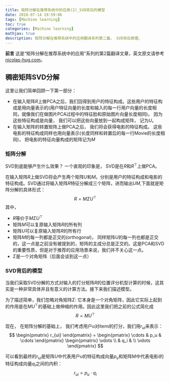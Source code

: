 ```yaml
---
title: 矩阵分解在推荐系统中的应用(2)_SVD背后的模型
date: 2018-07-14 19:59:06
tags: [Machine learning]
toc: true
categories: [Machine learning]
mathjax: true
description: 矩阵分解在推荐系统中的应用翻译系列第二篇， SVD背后原理。 
---
```


**前言** 这是“矩阵分解在推荐系统中的应用”系列的第2篇翻译文章，英文原文请参考[nicolas-hug.com](http://nicolas-hug.com/blog/matrix_facto_2)。 

## 稠密矩阵SVD分解

这里让我们简单回顾一下第一部分： 

- 在输入矩阵$R$上做PCA之后，我们回得到用户的特征构成。这些用户的特征构成是用向量表示的(用户特征向量的长度和输入的每一行用户向量的长度相同，就像我们在做图片PCA过程中的特征脸和原始图片向量长度相同)。 因为这些特征构成是向量， 我们可以把这些向量放到一起构成矩阵， 记为$U$。 
- 在输入矩阵的转置矩阵上做PCA之后， 我们将会获得电影的特征构成。 这些电影的特征构成同样也用向量表示(长度同样和转置后的每一行Movie的长度相同)， 把电影的特征向量构成的矩阵记为$M$

### 矩阵分解

SVD到底能够产生什么效果？ 一个直观的印象是， SVD是在$R$和$R^{\top}$上做PCA。 

在输入矩阵$R$上做SVD将会产生两个矩阵$U$和$M$。分别是用户的特征构成和电影的特征构成。SVD通过将输入矩阵$R$特征分解成三个矩阵，进而输出$U$$M$,下面就是矩阵分解的具体形式：
$$R = M \Sigma U ^{\top}$$
其中，

- $R$等价于$M \Sigma U ^{\top}$
- 矩阵$M$可以复原输入矩阵$R$的所有列
- 矩阵$U$可以复原输入矩阵$R$的所有行
- 矩阵$M$的每一列都是正交的(orthogonal)， 同样矩阵$U$的每一列也都是正交的，这一点是之前没有被提到的，矩阵的主成分总是正交的。这是PCA和SVD的重要性质，但是对于推荐的应用场景来说，我们并不关心这一点。 
- $\Sigma$是一个对角矩阵（后面会谈到这一点）

### SVD背后的模型

当我们采取SVD分解的方式对输入的打分矩阵$R$的位置评分机型计算的时候，这其实是一种非常具体并且有意义的计算方法。接下来我们描述模型。 

为了描述简单，我们忽略对角矩阵$\Sigma$: 它本身是一个对角矩阵，因此它实际上起到的作用是在$M$$U^{\top}$的基础上做伸缩的作用。因此这里我们把之前的公式简化成$$R = MU^{\top}$$

现在， 在矩阵分解的基础上， 我们考虑用户$u$对item$i$的打分，我们用$r_{ui}$来表示：
$$ 
 \begin{pmatrix} r_{ui} \end{pmatrix} =
 \begin{pmatrix} \cdots & p_u & \cdots \end{pmatrix}
 \begin{pmatrix} \vdots \\  & q_i & \\ \vdots \end{pmatrix} 
 $$

可以看到最终的$r_{ui}$是矩阵$U$中代表用户$u$的特征构成向量$p_u$和矩阵M中代表电影$i$的特征构成向量$q_i$之间的内积：$$r_{ui} = p_u \cdot q_i$$


